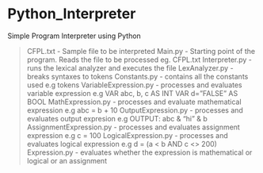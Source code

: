 # Python_Interpreter
Simple Program Interpreter using Python

> CFPL.txt - Sample file to be interpreted
> Main.py - Starting point of the program. Reads the file to be processed eg. CFPL.txt
> Interpreter.py - runs the lexical analyzer and executes the file
> LexAnalyzer.py - breaks syntaxes to tokens
> Constants.py - contains all the constants used e.g tokens
> VariableExpression.py - processes and evaluates variable expression 
  e.g VAR abc, b, c AS INT
      VAR d=”FALSE” AS BOOL
> MathExpression.py - processes and evaluate mathematical expression 
  e.g abc = b + 10
> OutputExpression.py - processes and evaluates output expresion 
  e.g OUTPUT: abc & “hi” & b 
> AssignmentExpression.py - processes and evaluates assignment expression
  e.g c = 100
> LogicalExpression.py - processes and evaluates logical expression 
  e.g d = (a < b AND c <> 200)
> Expression.py - evaluates whether the expression is mathematical or logical or an assignment
      



